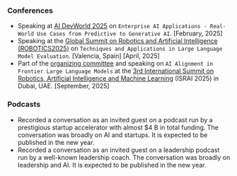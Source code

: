### Conferences

- Speaking at [AI DevWorld 2025](https://aidevworld.com/) on `Enterprise AI Applications - Real-World Use Cases from Predictive to Generative AI`. [February, 2025]
- Speaking at the [Global Summit on Robotics and Artificial Intelligence (ROBOTICS2025)](https://robotics.researchconnects.org) on `Techniques and Applications in Large Language Model Evaluation`. [Valencia, Spain] [April, 2025]
- Part of the [organizing committee](https://robotics.spectrumconferences.com/committee) and speaking on `AI Alignment in Frontier Large Language Models` at the [3rd International Summit on Robotics, Artificial Intelligence and Machine Learning](https://robotics.spectrumconferences.com) (ISRAI 2025) in Dubai, UAE. [September, 2025]

### Podcasts

- Recorded a conversation as an invited guest on a podcast run by a prestigious startup accelerator with almost $4 B in total funding. The conversation was broadly on AI and startups. It is expected to be published in the new year.
- Recorded a conversation as an invited guest on a leadership podcast run by a well-known leadership coach. The conversation was broadly on leadership and AI. It is expected to be published in the new year.

<!-- ### Workshops 
### Other -->
